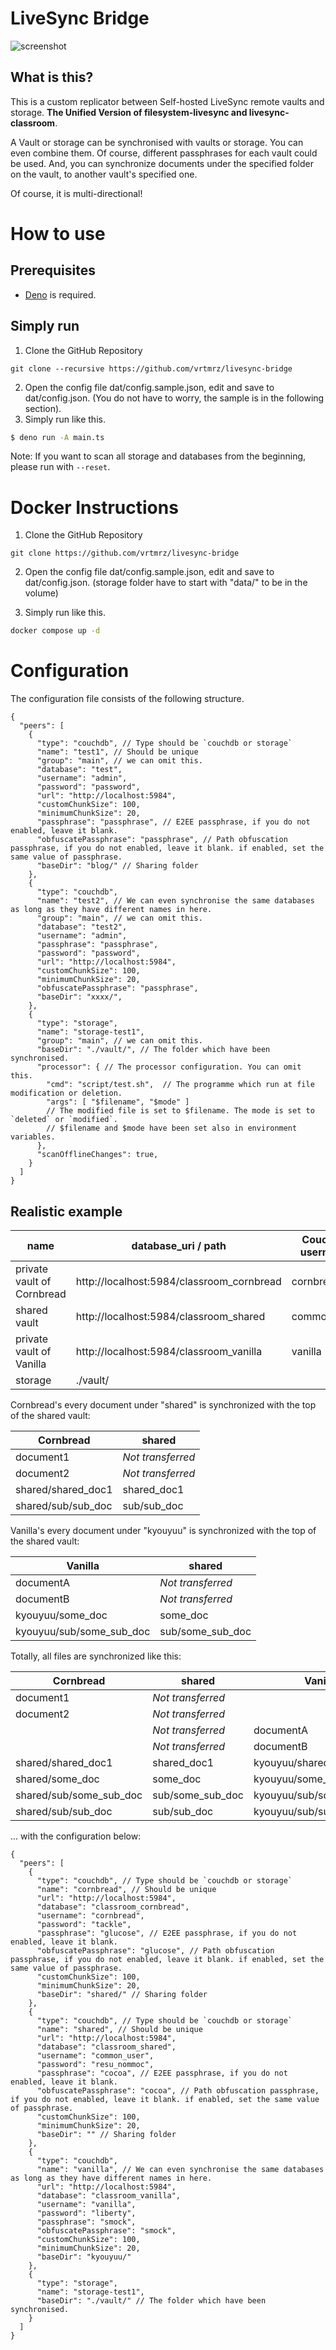 # LiveSync Bridge

![screenshot](https://github.com/vrtmrz/livesync-bridge/assets/45774780/457f8909-14e4-4d86-bcf9-24fad7d3342a)

## What is this?

This is a custom replicator between Self-hosted LiveSync remote vaults and
storage. **The Unified Version of filesystem-livesync and livesync-classroom**.

A Vault or storage can be synchronised with vaults or storage. You can even combine them. Of course, different passphrases for each vault could be used.
And, you can synchronize documents under the specified folder on the vault, to another vault's specified one.

Of course, it is multi-directional!

# How to use

## Prerequisites

- [Deno](https://deno.com/) is required.

## Simply run

1. Clone the GitHub Repository

```git
git clone --recursive https://github.com/vrtmrz/livesync-bridge
```

2. Open the config file dat/config.sample.json, edit and save to
   dat/config.json. (You do not have to worry, the sample is in the following
   section).
3. Simply run like this.

```bash
$ deno run -A main.ts
```

Note: If you want to scan all storage and databases from the beginning, please run with `--reset`.

# Docker Instructions

1. Clone the GitHub Repository

```git
git clone https://github.com/vrtmrz/livesync-bridge
```

2. Open the config file dat/config.sample.json, edit and save to
   dat/config.json. (storage folder have to start with "data/" to be in the volume)

3. Simply run like this.
```bash
docker compose up -d
```


# Configuration

The configuration file consists of the following structure.

```jsonc
{
  "peers": [
    {
      "type": "couchdb", // Type should be `couchdb or storage`
      "name": "test1", // Should be unique
      "group": "main", // we can omit this.
      "database": "test",
      "username": "admin",
      "password": "password",
      "url": "http://localhost:5984",
      "customChunkSize": 100,
      "minimumChunkSize": 20,
      "passphrase": "passphrase", // E2EE passphrase, if you do not enabled, leave it blank.
      "obfuscatePassphrase": "passphrase", // Path obfuscation passphrase, if you do not enabled, leave it blank. if enabled, set the same value of passphrase.
      "baseDir": "blog/" // Sharing folder
    },
    {
      "type": "couchdb",
      "name": "test2", // We can even synchronise the same databases as long as they have different names in here.
      "group": "main", // we can omit this.
      "database": "test2",
      "username": "admin",
      "passphrase": "passphrase",
      "password": "password",
      "url": "http://localhost:5984",
      "customChunkSize": 100,
      "minimumChunkSize": 20,
      "obfuscatePassphrase": "passphrase",
      "baseDir": "xxxx/",
    },
    {
      "type": "storage",
      "name": "storage-test1",
      "group": "main", // we can omit this.
      "baseDir": "./vault/", // The folder which have been synchronised.
      "processor": { // The processor configuration. You can omit this.
        "cmd": "script/test.sh",  // The programme which run at file modification or deletion.
        "args": [ "$filename", "$mode" ] 
        // The modified file is set to $filename. The mode is set to `deleted` or `modified`. 
        // $filename and $mode have been set also in environment variables.
      },
      "scanOfflineChanges": true,
    }
  ]
}
```

## Realistic example

| name                       | database_uri / path                       | CouchDB username | CouchDB password | vault E2EE passphrase | baseDir  |
| -------------------------- | ----------------------------------------- | ---------------- | ---------------- | --------------------- | -------- |
| private vault of Cornbread | http://localhost:5984/classroom_cornbread | cornbread        | tackle           | glucose               | shared/  |
| shared vault               | http://localhost:5984/classroom_shared    | common_user      | resu_nommoc      | cocoa                 |          |
| private vault of Vanilla   | http://localhost:5984/classroom_vanilla   | vanilla          | liberty          | smock                 | kyouyuu/ |
| storage                    | ./vault/                                  |                  |                  |                       |          |

Cornbread's every document under "shared" is synchronized with the top of the
shared vault:

| Cornbread          | shared            |
| ------------------ | ----------------- |
| document1          | _Not transferred_ |
| document2          | _Not transferred_ |
| shared/shared_doc1 | shared_doc1       |
| shared/sub/sub_doc | sub/sub_doc       |

Vanilla's every document under "kyouyuu" is synchronized with the top of the
shared vault:

| Vanilla                  | shared            |
| ------------------------ | ----------------- |
| documentA                | _Not transferred_ |
| documentB                | _Not transferred_ |
| kyouyuu/some_doc         | some_doc          |
| kyouyuu/sub/some_sub_doc | sub/some_sub_doc  |

Totally, all files are synchronized like this:

| Cornbread               | shared            | Vanilla                  |
| ----------------------- | ----------------- | ------------------------ |
| document1               | _Not transferred_ |                          |
| document2               | _Not transferred_ |                          |
|                         | _Not transferred_ | documentA                |
|                         | _Not transferred_ | documentB                |
| shared/shared_doc1      | shared_doc1       | kyouyuu/shared_doc1      |
| shared/some_doc         | some_doc          | kyouyuu/some_doc         |
| shared/sub/some_sub_doc | sub/some_sub_doc  | kyouyuu/sub/some_sub_doc |
| shared/sub/sub_doc      | sub/sub_doc       | kyouyuu/sub/sub_doc      |

... with the configuration below:

````jsonc
{
  "peers": [
    {
      "type": "couchdb", // Type should be `couchdb or storage`
      "name": "cornbread", // Should be unique
      "url": "http://localhost:5984",
      "database": "classroom_cornbread",
      "username": "cornbread",
      "password": "tackle",
      "passphrase": "glucose", // E2EE passphrase, if you do not enabled, leave it blank.
      "obfuscatePassphrase": "glucose", // Path obfuscation passphrase, if you do not enabled, leave it blank. if enabled, set the same value of passphrase.
      "customChunkSize": 100,
      "minimumChunkSize": 20,
      "baseDir": "shared/" // Sharing folder
    },
    {
      "type": "couchdb", // Type should be `couchdb or storage`
      "name": "shared", // Should be unique
      "url": "http://localhost:5984",
      "database": "classroom_shared",
      "username": "common_user",
      "password": "resu_nommoc",
      "passphrase": "cocoa", // E2EE passphrase, if you do not enabled, leave it blank.
      "obfuscatePassphrase": "cocoa", // Path obfuscation passphrase, if you do not enabled, leave it blank. if enabled, set the same value of passphrase.
      "customChunkSize": 100,
      "minimumChunkSize": 20,
      "baseDir": "" // Sharing folder
    },
    {
      "type": "couchdb",
      "name": "vanilla", // We can even synchronise the same databases as long as they have different names in here.
      "url": "http://localhost:5984",
      "database": "classroom_vanilla",
      "username": "vanilla",
      "password": "liberty",
      "passphrase": "smock",
      "obfuscatePassphrase": "smock",
      "customChunkSize": 100,
      "minimumChunkSize": 20,
      "baseDir": "kyouyuu/"
    },
    {
      "type": "storage",
      "name": "storage-test1",
      "baseDir": "./vault/" // The folder which have been synchronised.
    }
  ]
}
````
